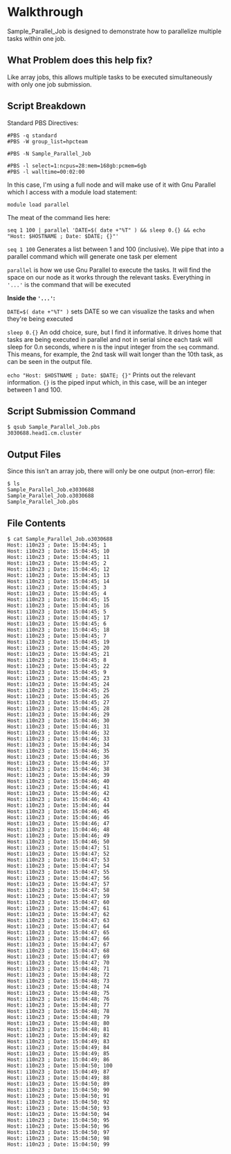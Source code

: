 # Walkthrough 

Sample_Parallel_Job is designed to demonstrate how to parallelize multiple tasks within one job. 

## What Problem does this help fix?

Like array jobs, this allows multiple tasks to be executed simultaneously with only one job submission. 

## Script Breakdown

Standard PBS Directives:

```
#PBS -q standard
#PBS -W group_list=hpcteam

#PBS -N Sample_Parallel_Job

#PBS -l select=1:ncpus=28:mem=168gb:pcmem=6gb
#PBS -l walltime=00:02:00
```

In this case, I'm using a full node and will make use of it with Gnu Parallel which I access with a module load statement:

```
module load parallel
```

The meat of the command lies here: 

```
seq 1 100 | parallel 'DATE=$( date +"%T" ) && sleep 0.{} && echo "Host: $HOSTNAME ; Date: $DATE; {}"'
```

```seq 1 100``` Generates a list between 1 and 100 (inclusive). We pipe that into a parallel command which will generate one task per element

```parallel``` is how we use Gnu Parallel to execute the tasks. It will find the space on our node as it works through the relevant tasks. Everything in ```'...'``` is the command that will be executed

**Inside the ```'...'```:**

```DATE=$( date +"%T" )``` sets DATE so we can visualize the tasks and when they're being executed

```sleep 0.{}``` An odd choice, sure, but I find it informative. It drives home that tasks are being executed in parallel and not in serial since each task will sleep for 0.n seconds, where n is the input integer from the ```seq``` command. This means, for example, the 2nd task will wait longer than the 10th task, as can be seen in the output file.  

```echo "Host: $HOSTNAME ; Date: $DATE; {}"``` Prints out the relevant information. ```{}``` is the piped input which, in this case, will be an integer between 1 and 100. 

## Script Submission Command
```
$ qsub Sample_Parallel_Job.pbs 
3030688.head1.cm.cluster
```

## Output Files
Since this isn't an array job, there will only be one output (non-error) file:

```
$ ls
Sample_Parallel_Job.e3030688  
Sample_Parallel_Job.o3030688
Sample_Parallel_Job.pbs
```

## File Contents

```
$ cat Sample_Parallel_Job.o3030688 
Host: i10n23 ; Date: 15:04:45; 1
Host: i10n23 ; Date: 15:04:45; 10
Host: i10n23 ; Date: 15:04:45; 11
Host: i10n23 ; Date: 15:04:45; 2
Host: i10n23 ; Date: 15:04:45; 12
Host: i10n23 ; Date: 15:04:45; 13
Host: i10n23 ; Date: 15:04:45; 14
Host: i10n23 ; Date: 15:04:45; 3
Host: i10n23 ; Date: 15:04:45; 4
Host: i10n23 ; Date: 15:04:45; 15
Host: i10n23 ; Date: 15:04:45; 16
Host: i10n23 ; Date: 15:04:45; 5
Host: i10n23 ; Date: 15:04:45; 17
Host: i10n23 ; Date: 15:04:45; 6
Host: i10n23 ; Date: 15:04:45; 18
Host: i10n23 ; Date: 15:04:45; 7
Host: i10n23 ; Date: 15:04:45; 19
Host: i10n23 ; Date: 15:04:45; 20
Host: i10n23 ; Date: 15:04:45; 21
Host: i10n23 ; Date: 15:04:45; 8
Host: i10n23 ; Date: 15:04:45; 22
Host: i10n23 ; Date: 15:04:45; 9
Host: i10n23 ; Date: 15:04:45; 23
Host: i10n23 ; Date: 15:04:45; 24
Host: i10n23 ; Date: 15:04:45; 25
Host: i10n23 ; Date: 15:04:45; 26
Host: i10n23 ; Date: 15:04:45; 27
Host: i10n23 ; Date: 15:04:45; 28
Host: i10n23 ; Date: 15:04:46; 29
Host: i10n23 ; Date: 15:04:46; 30
Host: i10n23 ; Date: 15:04:46; 31
Host: i10n23 ; Date: 15:04:46; 32
Host: i10n23 ; Date: 15:04:46; 33
Host: i10n23 ; Date: 15:04:46; 34
Host: i10n23 ; Date: 15:04:46; 35
Host: i10n23 ; Date: 15:04:46; 36
Host: i10n23 ; Date: 15:04:46; 37
Host: i10n23 ; Date: 15:04:46; 38
Host: i10n23 ; Date: 15:04:46; 39
Host: i10n23 ; Date: 15:04:46; 40
Host: i10n23 ; Date: 15:04:46; 41
Host: i10n23 ; Date: 15:04:46; 42
Host: i10n23 ; Date: 15:04:46; 43
Host: i10n23 ; Date: 15:04:46; 44
Host: i10n23 ; Date: 15:04:46; 45
Host: i10n23 ; Date: 15:04:46; 46
Host: i10n23 ; Date: 15:04:46; 47
Host: i10n23 ; Date: 15:04:46; 48
Host: i10n23 ; Date: 15:04:46; 49
Host: i10n23 ; Date: 15:04:46; 50
Host: i10n23 ; Date: 15:04:47; 51
Host: i10n23 ; Date: 15:04:47; 52
Host: i10n23 ; Date: 15:04:47; 53
Host: i10n23 ; Date: 15:04:47; 54
Host: i10n23 ; Date: 15:04:47; 55
Host: i10n23 ; Date: 15:04:47; 56
Host: i10n23 ; Date: 15:04:47; 57
Host: i10n23 ; Date: 15:04:47; 58
Host: i10n23 ; Date: 15:04:47; 59
Host: i10n23 ; Date: 15:04:47; 60
Host: i10n23 ; Date: 15:04:47; 61
Host: i10n23 ; Date: 15:04:47; 62
Host: i10n23 ; Date: 15:04:47; 63
Host: i10n23 ; Date: 15:04:47; 64
Host: i10n23 ; Date: 15:04:47; 65
Host: i10n23 ; Date: 15:04:47; 66
Host: i10n23 ; Date: 15:04:47; 67
Host: i10n23 ; Date: 15:04:47; 68
Host: i10n23 ; Date: 15:04:47; 69
Host: i10n23 ; Date: 15:04:47; 70
Host: i10n23 ; Date: 15:04:48; 71
Host: i10n23 ; Date: 15:04:48; 72
Host: i10n23 ; Date: 15:04:48; 73
Host: i10n23 ; Date: 15:04:48; 74
Host: i10n23 ; Date: 15:04:48; 75
Host: i10n23 ; Date: 15:04:48; 76
Host: i10n23 ; Date: 15:04:48; 77
Host: i10n23 ; Date: 15:04:48; 78
Host: i10n23 ; Date: 15:04:48; 79
Host: i10n23 ; Date: 15:04:48; 80
Host: i10n23 ; Date: 15:04:48; 81
Host: i10n23 ; Date: 15:04:49; 82
Host: i10n23 ; Date: 15:04:49; 83
Host: i10n23 ; Date: 15:04:49; 84
Host: i10n23 ; Date: 15:04:49; 85
Host: i10n23 ; Date: 15:04:49; 86
Host: i10n23 ; Date: 15:04:50; 100
Host: i10n23 ; Date: 15:04:49; 87
Host: i10n23 ; Date: 15:04:49; 88
Host: i10n23 ; Date: 15:04:50; 89
Host: i10n23 ; Date: 15:04:50; 90
Host: i10n23 ; Date: 15:04:50; 91
Host: i10n23 ; Date: 15:04:50; 92
Host: i10n23 ; Date: 15:04:50; 93
Host: i10n23 ; Date: 15:04:50; 94
Host: i10n23 ; Date: 15:04:50; 95
Host: i10n23 ; Date: 15:04:50; 96
Host: i10n23 ; Date: 15:04:50; 97
Host: i10n23 ; Date: 15:04:50; 98
Host: i10n23 ; Date: 15:04:50; 99
```
